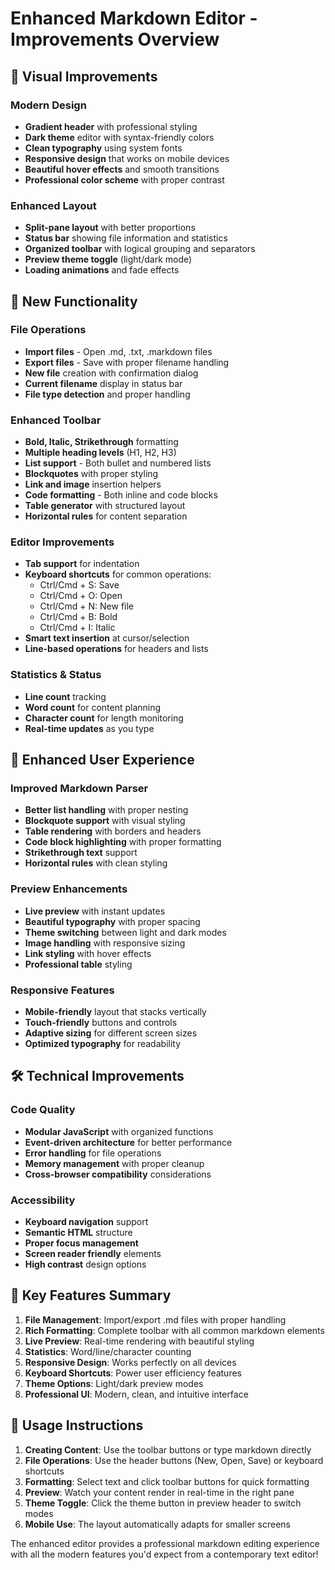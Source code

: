# Enhanced Markdown Editor - Improvements Overview

## 🎨 Visual Improvements

### Modern Design
- **Gradient header** with professional styling
- **Dark theme** editor with syntax-friendly colors
- **Clean typography** using system fonts
- **Responsive design** that works on mobile devices
- **Beautiful hover effects** and smooth transitions
- **Professional color scheme** with proper contrast

### Enhanced Layout
- **Split-pane layout** with better proportions
- **Status bar** showing file information and statistics
- **Organized toolbar** with logical grouping and separators
- **Preview theme toggle** (light/dark mode)
- **Loading animations** and fade effects

## 🚀 New Functionality

### File Operations
- **Import files** - Open .md, .txt, .markdown files
- **Export files** - Save with proper filename handling
- **New file** creation with confirmation dialog
- **Current filename** display in status bar
- **File type detection** and proper handling

### Enhanced Toolbar
- **Bold, Italic, Strikethrough** formatting
- **Multiple heading levels** (H1, H2, H3)
- **List support** - Both bullet and numbered lists
- **Blockquotes** with proper styling
- **Link and image** insertion helpers
- **Code formatting** - Both inline and code blocks
- **Table generator** with structured layout
- **Horizontal rules** for content separation

### Editor Improvements
- **Tab support** for indentation
- **Keyboard shortcuts** for common operations:
  - Ctrl/Cmd + S: Save
  - Ctrl/Cmd + O: Open
  - Ctrl/Cmd + N: New file
  - Ctrl/Cmd + B: Bold
  - Ctrl/Cmd + I: Italic
- **Smart text insertion** at cursor/selection
- **Line-based operations** for headers and lists

### Statistics & Status
- **Line count** tracking
- **Word count** for content planning
- **Character count** for length monitoring
- **Real-time updates** as you type

## 📱 Enhanced User Experience

### Improved Markdown Parser
- **Better list handling** with proper nesting
- **Blockquote support** with visual styling
- **Table rendering** with borders and headers
- **Code block highlighting** with proper formatting
- **Strikethrough text** support
- **Horizontal rules** with clean styling

### Preview Enhancements
- **Live preview** with instant updates
- **Beautiful typography** with proper spacing
- **Theme switching** between light and dark modes
- **Image handling** with responsive sizing
- **Link styling** with hover effects
- **Professional table** styling

### Responsive Features
- **Mobile-friendly** layout that stacks vertically
- **Touch-friendly** buttons and controls
- **Adaptive sizing** for different screen sizes
- **Optimized typography** for readability

## 🛠️ Technical Improvements

### Code Quality
- **Modular JavaScript** with organized functions
- **Event-driven architecture** for better performance
- **Error handling** for file operations
- **Memory management** with proper cleanup
- **Cross-browser compatibility** considerations

### Accessibility
- **Keyboard navigation** support
- **Semantic HTML** structure
- **Proper focus management** 
- **Screen reader friendly** elements
- **High contrast** design options

## 🎯 Key Features Summary

1. **File Management**: Import/export .md files with proper handling
2. **Rich Formatting**: Complete toolbar with all common markdown elements
3. **Live Preview**: Real-time rendering with beautiful styling
4. **Statistics**: Word/line/character counting
5. **Responsive Design**: Works perfectly on all devices
6. **Keyboard Shortcuts**: Power user efficiency features
7. **Theme Options**: Light/dark preview modes
8. **Professional UI**: Modern, clean, and intuitive interface

## 📖 Usage Instructions

1. **Creating Content**: Use the toolbar buttons or type markdown directly
2. **File Operations**: Use the header buttons (New, Open, Save) or keyboard shortcuts
3. **Formatting**: Select text and click toolbar buttons for quick formatting
4. **Preview**: Watch your content render in real-time in the right pane
5. **Theme Toggle**: Click the theme button in preview header to switch modes
6. **Mobile Use**: The layout automatically adapts for smaller screens

The enhanced editor provides a professional markdown editing experience with all the modern features you'd expect from a contemporary text editor!
